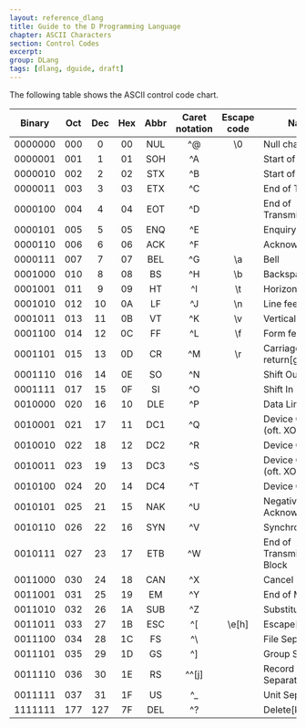 ```yaml
---
layout: reference_dlang
title: Guide to the D Programming Language
chapter: ASCII Characters
section: Control Codes
excerpt:
group: DLang
tags: [dlang, dguide, draft]
---
```


The following table shows the ASCII control code chart.

| Binary  | Oct | Dec | Hex | Abbr | Caret notation | Escape code | Name |
|:-------:|:---:|:---:|:---:|:----:|:--------------:|:-----------:|------|
| 0000000 | 000 |   0 |  00 | NUL  | &#94;@         |     \0      | Null character
| 0000001 | 001 |   1 |  01 | SOH  | &#94;A         |             | Start of Header
| 0000010 | 002 |   2 |  02 | STX  | &#94;B         |             | Start of Text
| 0000011 | 003 |   3 |  03 | ETX  | &#94;C         |             | End of Text
| 0000100 | 004 |   4 |  04 | EOT  | &#94;D         |             | End of Transmission
| 0000101 | 005 |   5 |  05 | ENQ  | &#94;E         |             | Enquiry
| 0000110 | 006 |   6 |  06 | ACK  | &#94;F         |             | Acknowledgment
| 0000111 | 007 |   7 |  07 | BEL  | &#94;G         |     \a      | Bell
| 0001000 | 010 |   8 |  08 | BS   | &#94;H         |     \b      | Backspace[d][e]
| 0001001 | 011 |   9 |  09 | HT   | &#94;I         |     \t      | Horizontal Tab[f]
| 0001010 | 012 |  10 |  0A | LF   | &#94;J         |     \n      | Line feed
| 0001011 | 013 |  11 |  0B | VT   | &#94;K         |     \v      | Vertical Tab
| 0001100 | 014 |  12 |  0C | FF   | &#94;L         |     \f      | Form feed
| 0001101 | 015 |  13 |  0D | CR   | &#94;M         |     \r      | Carriage return[g]
| 0001110 | 016 |  14 |  0E | SO   | &#94;N         |             | Shift Out
| 0001111 | 017 |  15 |  0F | SI   | &#94;O         |             | Shift In
| 0010000 | 020 |  16 |  10 | DLE  | &#94;P         |             | Data Link Escape
| 0010001 | 021 |  17 |  11 | DC1  | &#94;Q         |             | Device Control 1 (oft. XON)
| 0010010 | 022 |  18 |  12 | DC2  | &#94;R         |             | Device Control 2
| 0010011 | 023 |  19 |  13 | DC3  | &#94;S         |             | Device Control 3 (oft. XOFF) 
| 0010100 | 024 |  20 |  14 | DC4  | &#94;T         |             | Device Control 4
| 0010101 | 025 |  21 |  15 | NAK  | &#94;U         |             | Negative Acknowledgment
| 0010110 | 026 |  22 |  16 | SYN  | &#94;V         |             | Synchronous idle
| 0010111 | 027 |  23 |  17 | ETB  | &#94;W         |             | End of Transmission Block
| 0011000 | 030 |  24 |  18 | CAN  | &#94;X         |             | Cancel
| 0011001 | 031 |  25 |  19 | EM   | &#94;Y         |             | End of Medium
| 0011010 | 032 |  26 |  1A | SUB  | &#94;Z         |             | Substitute
| 0011011 | 033 |  27 |  1B | ESC  | &#94;[         |    \e[h]    | Escape[i]
| 0011100 | 034 |  28 |  1C | FS   | &#94;\         |             | File Separator
| 0011101 | 035 |  29 |  1D | GS   | &#94;]         |             | Group Separator
| 0011110 | 036 |  30 |  1E | RS   | &#94;&#94;[j]  |             | Record Separator
| 0011111 | 037 |  31 |  1F | US   | &#94;&#95;     |             | Unit Separator
| 1111111 | 177 | 127 |  7F | DEL  | &#94;?         |             | Delete[k][e]
